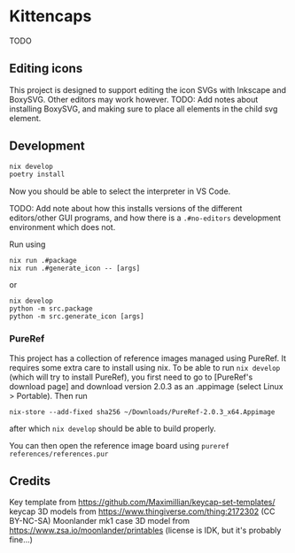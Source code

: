 # Kittencaps

TODO

## Editing icons

This project is designed to support editing the icon SVGs with Inkscape and BoxySVG. Other editors may work however.
TODO: Add notes about installing BoxySVG, and making sure to place all elements in the child svg element.


## Development
```sh
nix develop
poetry install
```
Now you should be able to select the interpreter in VS Code.

TODO: Add note about how this installs versions of the different editors/other GUI programs, and how there is a `.#no-editors` development environment which does not.

Run using
```shell
nix run .#package
nix run .#generate_icon -- [args]
```

or

```shell
nix develop
python -m src.package
python -m src.generate_icon [args]
```

### PureRef
This project has a collection of reference images managed using PureRef. It requires some extra care to install using nix. To be able to run `nix develop` (which will try to install PureRef), you first need to go to [PureRef's download page] and download version 2.0.3 as an .appimage (select Linux > Portable). Then run
```shell
nix-store --add-fixed sha256 ~/Downloads/PureRef-2.0.3_x64.Appimage
```
after which `nix develop` should be able to build properly.

You can then open the reference image board using `pureref references/references.pur`

## Credits
Key template from https://github.com/Maximillian/keycap-set-templates/
keycap 3D models from https://www.thingiverse.com/thing:2172302 (CC BY-NC-SA)
Moonlander mk1 case 3D model from https://www.zsa.io/moonlander/printables (license is IDK, but it's probably fine...)
